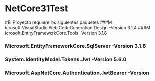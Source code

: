 # NetCore31Test
#El Proyecto requiere los siguientes paquetes
###M icrosoft.VisualStudio.Web.CodeGeneration.Design -Version 3.1.4
###M icrosoft.EntityFrameworkCore.Tools -Version 3.1.8
### Microsoft.EntityFrameworkCore.SqlServer -Version 3.1.8
### System.IdentityModel.Tokens.Jwt -Version 5.6.0
### Microsoft.AspNetCore.Authentication.JwtBearer -Version

